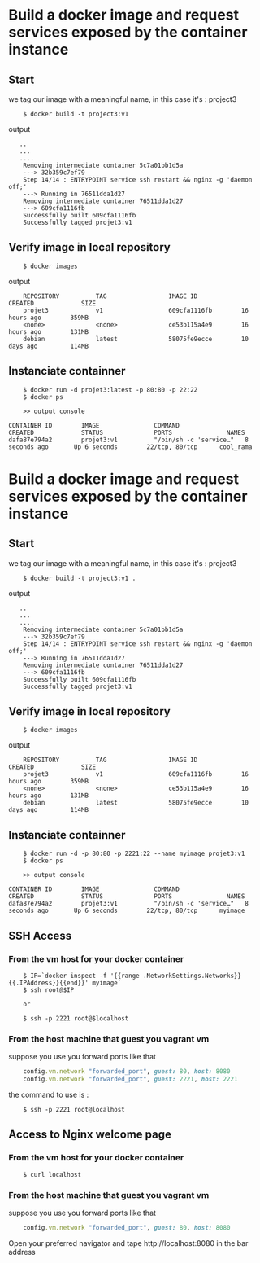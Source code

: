 # Build a docker image and request services exposed by the container instance

## Start
we tag our image with a meaningful name, in this case it's : project3

```shell
    $ docker build -t project3:v1
```

output 

```
   ..
   ...
   ....
    Removing intermediate container 5c7a01bb1d5a
    ---> 32b359c7ef79
    Step 14/14 : ENTRYPOINT service ssh restart && nginx -g 'daemon off;'
    ---> Running in 76511dda1d27
    Removing intermediate container 76511dda1d27
    ---> 609cfa1116fb
    Successfully built 609cfa1116fb
    Successfully tagged projet3:v1
```

## Verify image in local repository

```shell
    $ docker images
```

output

```
    REPOSITORY          TAG                 IMAGE ID            CREATED             SIZE
    projet3             v1                  609cfa1116fb        16 hours ago        359MB
    <none>              <none>              ce53b115a4e9        16 hours ago        131MB
    debian              latest              58075fe9ecce        10 days ago         114MB
```

## Instanciate containner

```shell
    $ docker run -d projet3:latest -p 80:80 -p 22:22
    $ docker ps

    >> output console

CONTAINER ID        IMAGE               COMMAND                  CREATED             STATUS              PORTS               NAMES
dafa87e794a2        projet3:v1          "/bin/sh -c 'service…"   8 seconds ago       Up 6 seconds        22/tcp, 80/tcp      cool_rama

```
# Build a docker image and request services exposed by the container instance

## Start
we tag our image with a meaningful name, in this case it's : project3

```shell
    $ docker build -t project3:v1 .
```

output 

```
   ..
   ...
   ....
    Removing intermediate container 5c7a01bb1d5a
    ---> 32b359c7ef79
    Step 14/14 : ENTRYPOINT service ssh restart && nginx -g 'daemon off;'
    ---> Running in 76511dda1d27
    Removing intermediate container 76511dda1d27
    ---> 609cfa1116fb
    Successfully built 609cfa1116fb
    Successfully tagged projet3:v1
```

## Verify image in local repository

```shell
    $ docker images
```

output

```
    REPOSITORY          TAG                 IMAGE ID            CREATED             SIZE
    projet3             v1                  609cfa1116fb        16 hours ago        359MB
    <none>              <none>              ce53b115a4e9        16 hours ago        131MB
    debian              latest              58075fe9ecce        10 days ago         114MB
```

## Instanciate containner

```shell
    $ docker run -d -p 80:80 -p 2221:22 --name myimage projet3:v1 
    $ docker ps

    >> output console

CONTAINER ID        IMAGE               COMMAND                  CREATED             STATUS              PORTS               NAMES
dafa87e794a2        projet3:v1          "/bin/sh -c 'service…"   8 seconds ago       Up 6 seconds        22/tcp, 80/tcp      myimage

```

## SSH Access

### From the vm host for your docker container
````
    $ IP=`docker inspect -f '{{range .NetworkSettings.Networks}}{{.IPAddress}}{{end}}' myimage`
    $ ssh root@$IP

    or
    
    $ ssh -p 2221 root@$localhost
````
### From the host machine that guest you vagrant vm

suppose you use you forward ports like that 

```ruby
    config.vm.network "forwarded_port", guest: 80, host: 8080
    config.vm.network "forwarded_port", guest: 2221, host: 2221
```
the command to use is :

```shell
    $ ssh -p 2221 root@localhost
```

## Access to Nginx welcome page

### From the vm host for your docker container

```shell
    $ curl localhost
```

### From the host machine that guest you vagrant vm

suppose you use you forward ports like that 

```ruby
    config.vm.network "forwarded_port", guest: 80, host: 8080
```
Open your preferred navigator and tape http://localhost:8080 in the bar address
